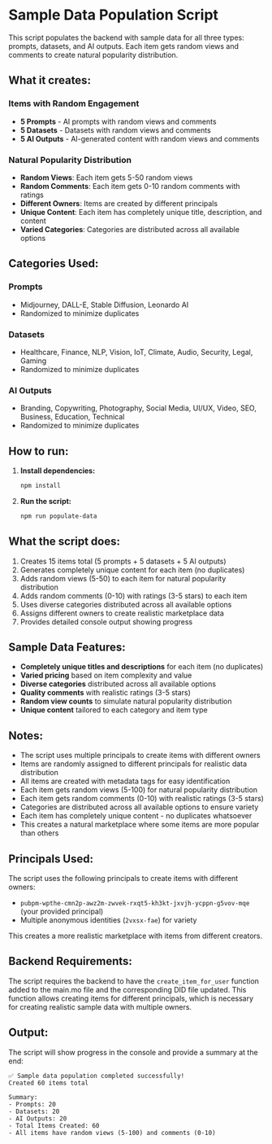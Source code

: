 # Sample Data Population Script

This script populates the backend with sample data for all three types: prompts, datasets, and AI outputs. Each item gets random views and comments to create natural popularity distribution.

## What it creates:

### Items with Random Engagement
- **5 Prompts** - AI prompts with random views and comments
- **5 Datasets** - Datasets with random views and comments  
- **5 AI Outputs** - AI-generated content with random views and comments

### Natural Popularity Distribution
- **Random Views**: Each item gets 5-50 random views
- **Random Comments**: Each item gets 0-10 random comments with ratings
- **Different Owners**: Items are created by different principals
- **Unique Content**: Each item has completely unique title, description, and content
- **Varied Categories**: Categories are distributed across all available options

## Categories Used:

### Prompts
- Midjourney, DALL-E, Stable Diffusion, Leonardo AI
- Randomized to minimize duplicates

### Datasets
- Healthcare, Finance, NLP, Vision, IoT, Climate, Audio, Security, Legal, Gaming
- Randomized to minimize duplicates

### AI Outputs
- Branding, Copywriting, Photography, Social Media, UI/UX, Video, SEO, Business, Education, Technical
- Randomized to minimize duplicates

## How to run:

1. **Install dependencies:**
   ```bash
   npm install
   ```

2. **Run the script:**
   ```bash
   npm run populate-data
   ```

## What the script does:

1. Creates 15 items total (5 prompts + 5 datasets + 5 AI outputs)
2. Generates completely unique content for each item (no duplicates)
3. Adds random views (5-50) to each item for natural popularity distribution
4. Adds random comments (0-10) with ratings (3-5 stars) to each item
5. Uses diverse categories distributed across all available options
6. Assigns different owners to create realistic marketplace data
7. Provides detailed console output showing progress

## Sample Data Features:

- **Completely unique titles and descriptions** for each item (no duplicates)
- **Varied pricing** based on item complexity and value
- **Diverse categories** distributed across all available options
- **Quality comments** with realistic ratings (3-5 stars)
- **Random view counts** to simulate natural popularity distribution
- **Unique content** tailored to each category and item type

## Notes:

- The script uses multiple principals to create items with different owners
- Items are randomly assigned to different principals for realistic data distribution
- All items are created with metadata tags for easy identification
- Each item gets random views (5-100) for natural popularity distribution
- Each item gets random comments (0-10) with realistic ratings (3-5 stars)
- Categories are distributed across all available options to ensure variety
- Each item has completely unique content - no duplicates whatsoever
- This creates a natural marketplace where some items are more popular than others

## Principals Used:

The script uses the following principals to create items with different owners:
- `pubpm-wpthe-cmn2p-awz2m-zwvek-rxqt5-kh3kt-jxvjh-ycppn-g5vov-mqe` (your provided principal)
- Multiple anonymous identities (`2vxsx-fae`) for variety

This creates a more realistic marketplace with items from different creators.

## Backend Requirements:

The script requires the backend to have the `create_item_for_user` function added to the main.mo file and the corresponding DID file updated. This function allows creating items for different principals, which is necessary for creating realistic sample data with multiple owners.

## Output:

The script will show progress in the console and provide a summary at the end:
```
✅ Sample data population completed successfully!
Created 60 items total

Summary:
- Prompts: 20
- Datasets: 20
- AI Outputs: 20
- Total Items Created: 60
- All items have random views (5-100) and comments (0-10)
```
